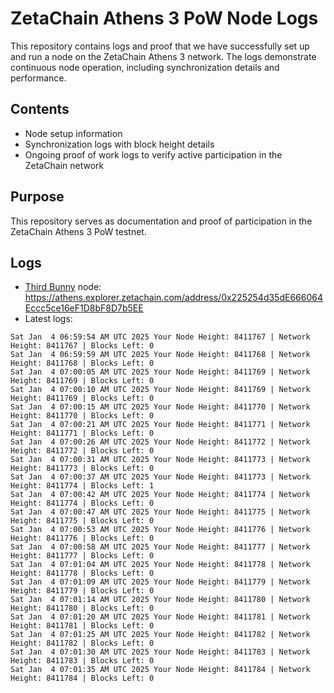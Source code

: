 # ZetaChain Athens 3 PoW Node Logs
This repository contains logs and proof that we have successfully set up and run a node on the ZetaChain Athens 3 network. The logs demonstrate continuous node operation, including synchronization details and performance.

## Contents
- Node setup information
- Synchronization logs with block height details
- Ongoing proof of work logs to verify active participation in the ZetaChain network

## Purpose
This repository serves as documentation and proof of participation in the ZetaChain Athens 3 PoW testnet.

## Logs

- [Third Bunny](https://thirdbunny.xyz/) node: https://athens.explorer.zetachain.com/address/0x225254d35dE666064Eccc5ce16eF1D8bF8D7b5EE
- Latest logs:
```
Sat Jan  4 06:59:54 AM UTC 2025 Your Node Height: 8411767 | Network Height: 8411767 | Blocks Left: 0
Sat Jan  4 06:59:59 AM UTC 2025 Your Node Height: 8411768 | Network Height: 8411768 | Blocks Left: 0
Sat Jan  4 07:00:05 AM UTC 2025 Your Node Height: 8411769 | Network Height: 8411769 | Blocks Left: 0
Sat Jan  4 07:00:10 AM UTC 2025 Your Node Height: 8411769 | Network Height: 8411769 | Blocks Left: 0
Sat Jan  4 07:00:15 AM UTC 2025 Your Node Height: 8411770 | Network Height: 8411770 | Blocks Left: 0
Sat Jan  4 07:00:21 AM UTC 2025 Your Node Height: 8411771 | Network Height: 8411771 | Blocks Left: 0
Sat Jan  4 07:00:26 AM UTC 2025 Your Node Height: 8411772 | Network Height: 8411772 | Blocks Left: 0
Sat Jan  4 07:00:31 AM UTC 2025 Your Node Height: 8411773 | Network Height: 8411773 | Blocks Left: 0
Sat Jan  4 07:00:37 AM UTC 2025 Your Node Height: 8411773 | Network Height: 8411774 | Blocks Left: 1
Sat Jan  4 07:00:42 AM UTC 2025 Your Node Height: 8411774 | Network Height: 8411774 | Blocks Left: 0
Sat Jan  4 07:00:47 AM UTC 2025 Your Node Height: 8411775 | Network Height: 8411775 | Blocks Left: 0
Sat Jan  4 07:00:53 AM UTC 2025 Your Node Height: 8411776 | Network Height: 8411776 | Blocks Left: 0
Sat Jan  4 07:00:58 AM UTC 2025 Your Node Height: 8411777 | Network Height: 8411777 | Blocks Left: 0
Sat Jan  4 07:01:04 AM UTC 2025 Your Node Height: 8411778 | Network Height: 8411778 | Blocks Left: 0
Sat Jan  4 07:01:09 AM UTC 2025 Your Node Height: 8411779 | Network Height: 8411779 | Blocks Left: 0
Sat Jan  4 07:01:14 AM UTC 2025 Your Node Height: 8411780 | Network Height: 8411780 | Blocks Left: 0
Sat Jan  4 07:01:20 AM UTC 2025 Your Node Height: 8411781 | Network Height: 8411781 | Blocks Left: 0
Sat Jan  4 07:01:25 AM UTC 2025 Your Node Height: 8411782 | Network Height: 8411782 | Blocks Left: 0
Sat Jan  4 07:01:30 AM UTC 2025 Your Node Height: 8411783 | Network Height: 8411783 | Blocks Left: 0
Sat Jan  4 07:01:35 AM UTC 2025 Your Node Height: 8411784 | Network Height: 8411784 | Blocks Left: 0
```

